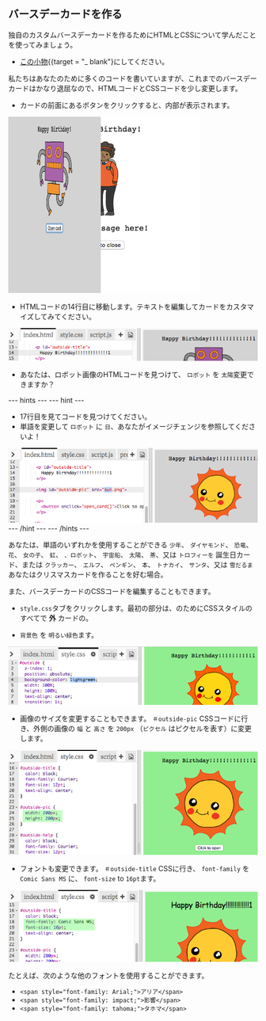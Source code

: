 ## バースデーカードを作る

独自のカスタムバースデーカードを作るためにHTMLとCSSについて学んだことを使ってみましょう。

+ [この小物](http://jumpto.cc/web-card){{target = "_ blank"}にしてください。

私たちはあなたのために多くのコードを書いていますが、これまでのバースデーカードはかなり退屈なので、HTMLコードとCSSコードを少し変更します。

+ カードの前面にあるボタンをクリックすると、内部が表示されます。

![スクリーンショット](images/birthday-click.png)

+ HTMLコードの14行目に移動します。テキストを編集してカードをカスタマイズしてみてください。

![スクリーンショット](images/birthday-card-html.png)

+ あなたは、ロボット画像のHTMLコードを見つけて、 `ロボット` を `太陽`変更できますか？

\--- hints \--- \--- hint \---

+ 17行目を見てコードを見つけてください。
+ 単語を変更して `ロボット` に `日`、あなたがイメージチェンジを参照してくださいよ！

![スクリーンショット](images/birthday-card-sun.png) \--- /hint \--- \--- /hints \---

あなたは、単語のいずれかを使用することができる `少年`、 `ダイヤモンド`、 `恐竜`、 `花`、 `女の子`、 `虹`、 `、ロボット`、 `宇宙船`、 `太陽`、 `茶`、又は `トロフィーを` 誕生日カード、または `クラッカー`、 `エルフ`、 `ペンギン`、 `本`、 `トナカイ`、 `サンタ`、又は `雪だるま` あなたはクリスマスカードを作ることを好む場合。

また、バースデーカードのCSSコードを編集することもできます。

+ `style.css`タブをクリックします。最初の部分は、のためにCSSスタイルのすべてで **外** カードの。

+ `背景色` を `明るい緑色`ます。

![スクリーンショット](images/birthday-card-outside.png)

+ 画像のサイズを変更することもできます。 `＃outside-pic` CSSコードに行き、外側の画像の `幅` と `高さ` を `200px` （`ピクセル` はピクセルを表す）に変更します。

![スクリーンショット](images/birthday-card-size.png)

+ フォントも変更できます。 `＃outside-title` CSSに行き、 `font-family` を `Comic Sans MS` に、 `font-size` to `16pt`ます。

![スクリーンショット](images/birthday-card-font.png)

たとえば、次のような他のフォントを使用することができます。

+ `<span style="font-family: Arial;">アリア</span>`
+ `<span style="font-family: impact;">影響</span>`
+ `<span style="font-family: tahoma;">タホマ</span>`
